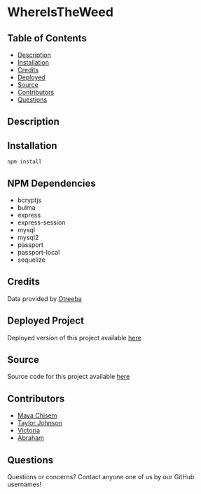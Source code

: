 # WhereIsTheWeed

## Table of Contents

* [Description](#description) 
* [Installation](#installation) 
* [Credits](#credits)
* [Deployed](#deployed)
* [Source](#source)
* [Contributors](#contributors)
* [Questions](#questions)

## Description

## Installation

```npm install```

## NPM Dependencies

- bcryptjs
- bulma
- express
- express-session
- mysql
- mysql2
- passport
- passport-local
- sequelize

## Credits

Data provided by [Otreeba]()

## Deployed Project

Deployed version of this project available [here]()

## Source

Source code for this project available [here]()

## Contributors

- [Maya Chisem](https://github.com/mchisem)
- [Taylor Johnson](https://github.com/tayjohnson)
- [Victoria](https://github.com/)
- [Abraham](https://github.com/)

## Questions

Questions or concerns? Contact anyone one of us by our GitHub usernames!
